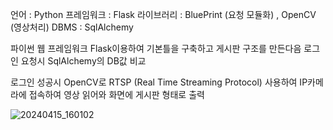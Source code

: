언어 : Python
프레임워크 : Flask
라이브러리 : BluePrint (요청 모듈화) , OpenCV (영상처리)
DBMS : SqlAlchemy

파이썬 웹 프레임워크 Flask이용하여 기본틀을 구축하고 게시판 구조를 만든다음
로그인 요청시 SqlAlchemy의 DB값 비교

로그인 성공시
OpenCV로 RTSP (Real Time Streaming Protocol) 사용하여
IP카메라에 접속하여 영상 읽어와 화면에 게시판 형태로 출력

![20240415_160102](https://github.com/HobumPark/python_opencv_streaming/assets/25094629/f50d5a34-4d63-4b95-9832-581aad6f301b)
